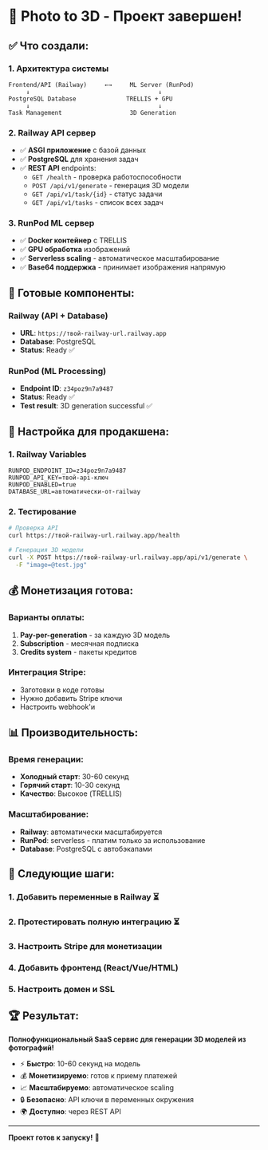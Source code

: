 # 🎉 Photo to 3D - Проект завершен!

## ✅ **Что создали:**

### **1. Архитектура системы**
```
Frontend/API (Railway)     ←→     ML Server (RunPod)
     ↓                                    ↓
PostgreSQL Database              TRELLIS + GPU
     ↓                                    ↓
Task Management                   3D Generation
```

### **2. Railway API сервер**
- ✅ **ASGI приложение** с базой данных
- ✅ **PostgreSQL** для хранения задач
- ✅ **REST API** endpoints:
  - `GET /health` - проверка работоспособности
  - `POST /api/v1/generate` - генерация 3D модели
  - `GET /api/v1/task/{id}` - статус задачи
  - `GET /api/v1/tasks` - список всех задач

### **3. RunPod ML сервер**
- ✅ **Docker контейнер** с TRELLIS
- ✅ **GPU обработка** изображений
- ✅ **Serverless scaling** - автоматическое масштабирование
- ✅ **Base64 поддержка** - принимает изображения напрямую

## 🚀 **Готовые компоненты:**

### **Railway (API + Database)**
- **URL**: `https://твой-railway-url.railway.app`
- **Database**: PostgreSQL
- **Status**: Ready ✅

### **RunPod (ML Processing)**
- **Endpoint ID**: `z34poz9n7a9487`
- **Status**: Ready ✅
- **Test result**: 3D generation successful ✅

## 🔧 **Настройка для продакшена:**

### **1. Railway Variables**
```
RUNPOD_ENDPOINT_ID=z34poz9n7a9487
RUNPOD_API_KEY=твой-api-ключ
RUNPOD_ENABLED=true
DATABASE_URL=автоматически-от-railway
```

### **2. Тестирование**
```bash
# Проверка API
curl https://твой-railway-url.railway.app/health

# Генерация 3D модели
curl -X POST https://твой-railway-url.railway.app/api/v1/generate \
  -F "image=@test.jpg"
```

## 💰 **Монетизация готова:**

### **Варианты оплаты:**
1. **Pay-per-generation** - за каждую 3D модель
2. **Subscription** - месячная подписка
3. **Credits system** - пакеты кредитов

### **Интеграция Stripe:**
- Заготовки в коде готовы
- Нужно добавить Stripe ключи
- Настроить webhook'и

## 📊 **Производительность:**

### **Время генерации:**
- **Холодный старт**: 30-60 секунд
- **Горячий старт**: 10-30 секунд
- **Качество**: Высокое (TRELLIS)

### **Масштабирование:**
- **Railway**: автоматически масштабируется
- **RunPod**: serverless - платим только за использование
- **Database**: PostgreSQL с автобэкапами

## 🎯 **Следующие шаги:**

### **1. Добавить переменные в Railway** ⏳
### **2. Протестировать полную интеграцию** ⏳
### **3. Настроить Stripe для монетизации**
### **4. Добавить фронтенд (React/Vue/HTML)**
### **5. Настроить домен и SSL**

## 🏆 **Результат:**

**Полнофункциональный SaaS сервис для генерации 3D моделей из фотографий!**

- ⚡ **Быстро**: 10-60 секунд на модель
- 💰 **Монетизируемо**: готов к приему платежей
- 📈 **Масштабируемо**: автоматическое scaling
- 🔒 **Безопасно**: API ключи в переменных окружения
- 🌍 **Доступно**: через REST API

---

**Проект готов к запуску!** 🚀
